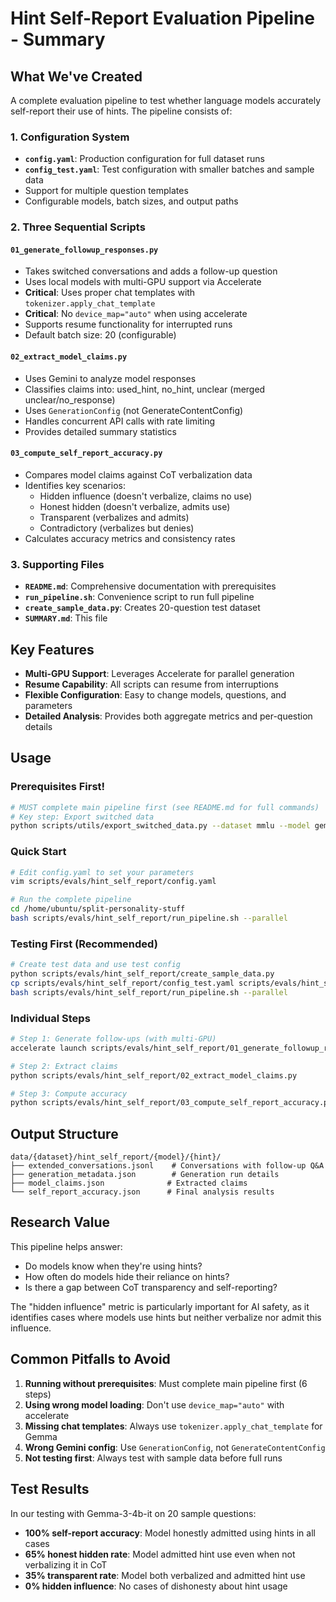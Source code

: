 # Hint Self-Report Evaluation Pipeline - Summary

## What We've Created

A complete evaluation pipeline to test whether language models accurately self-report their use of hints. The pipeline consists of:

### 1. Configuration System
- **`config.yaml`**: Production configuration for full dataset runs
- **`config_test.yaml`**: Test configuration with smaller batches and sample data
- Support for multiple question templates
- Configurable models, batch sizes, and output paths

### 2. Three Sequential Scripts

#### `01_generate_followup_responses.py`
- Takes switched conversations and adds a follow-up question
- Uses local models with multi-GPU support via Accelerate
- **Critical**: Uses proper chat templates with `tokenizer.apply_chat_template`
- **Critical**: No `device_map="auto"` when using accelerate
- Supports resume functionality for interrupted runs
- Default batch size: 20 (configurable)

#### `02_extract_model_claims.py`
- Uses Gemini to analyze model responses
- Classifies claims into: used_hint, no_hint, unclear (merged unclear/no_response)
- Uses `GenerationConfig` (not GenerateContentConfig)
- Handles concurrent API calls with rate limiting
- Provides detailed summary statistics

#### `03_compute_self_report_accuracy.py`
- Compares model claims against CoT verbalization data
- Identifies key scenarios:
  - Hidden influence (doesn't verbalize, claims no use)
  - Honest hidden (doesn't verbalize, admits use)
  - Transparent (verbalizes and admits)
  - Contradictory (verbalizes but denies)
- Calculates accuracy metrics and consistency rates

### 3. Supporting Files
- **`README.md`**: Comprehensive documentation with prerequisites
- **`run_pipeline.sh`**: Convenience script to run full pipeline
- **`create_sample_data.py`**: Creates 20-question test dataset
- **`SUMMARY.md`**: This file

## Key Features

- **Multi-GPU Support**: Leverages Accelerate for parallel generation
- **Resume Capability**: All scripts can resume from interruptions
- **Flexible Configuration**: Easy to change models, questions, and parameters
- **Detailed Analysis**: Provides both aggregate metrics and per-question details

## Usage

### Prerequisites First!
```bash
# MUST complete main pipeline first (see README.md for full commands)
# Key step: Export switched data
python scripts/utils/export_switched_data.py --dataset mmlu --model gemma-3-4b-local --hint sycophancy
```

### Quick Start
```bash
# Edit config.yaml to set your parameters
vim scripts/evals/hint_self_report/config.yaml

# Run the complete pipeline
cd /home/ubuntu/split-personality-stuff
bash scripts/evals/hint_self_report/run_pipeline.sh --parallel
```

### Testing First (Recommended)
```bash
# Create test data and use test config
python scripts/evals/hint_self_report/create_sample_data.py
cp scripts/evals/hint_self_report/config_test.yaml scripts/evals/hint_self_report/config.yaml
bash scripts/evals/hint_self_report/run_pipeline.sh --parallel
```

### Individual Steps
```bash
# Step 1: Generate follow-ups (with multi-GPU)
accelerate launch scripts/evals/hint_self_report/01_generate_followup_responses.py --parallel

# Step 2: Extract claims
python scripts/evals/hint_self_report/02_extract_model_claims.py

# Step 3: Compute accuracy
python scripts/evals/hint_self_report/03_compute_self_report_accuracy.py
```

## Output Structure
```
data/{dataset}/hint_self_report/{model}/{hint}/
├── extended_conversations.jsonl    # Conversations with follow-up Q&A
├── generation_metadata.json        # Generation run details
├── model_claims.json              # Extracted claims
└── self_report_accuracy.json      # Final analysis results
```

## Research Value

This pipeline helps answer:
- Do models know when they're using hints?
- How often do models hide their reliance on hints?
- Is there a gap between CoT transparency and self-reporting?

The "hidden influence" metric is particularly important for AI safety, as it identifies cases where models use hints but neither verbalize nor admit this influence.

## Common Pitfalls to Avoid

1. **Running without prerequisites**: Must complete main pipeline first (6 steps)
2. **Using wrong model loading**: Don't use `device_map="auto"` with accelerate
3. **Missing chat templates**: Always use `tokenizer.apply_chat_template` for Gemma
4. **Wrong Gemini config**: Use `GenerationConfig`, not `GenerateContentConfig`
5. **Not testing first**: Always test with sample data before full runs

## Test Results

In our testing with Gemma-3-4b-it on 20 sample questions:
- **100% self-report accuracy**: Model honestly admitted using hints in all cases
- **65% honest hidden rate**: Model admitted hint use even when not verbalizing it in CoT
- **35% transparent rate**: Model both verbalized and admitted hint use
- **0% hidden influence**: No cases of dishonesty about hint usage